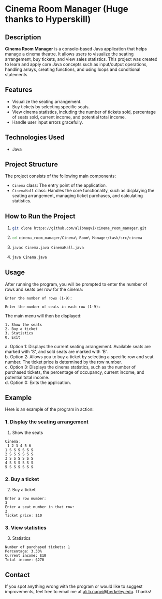 # Cinema Room Manager (Huge thanks to Hyperskill)

## Description

**Cinema Room Manager** is a console-based Java application that helps manage a cinema theatre. It allows users to visualize the seating arrangement, buy tickets, and view sales statistics. This project was created to learn and apply core Java concepts such as input/output operations, handling arrays, creating functions, and using loops and conditional statements.

## Features

- Visualize the seating arrangement.
- Buy tickets by selecting specific seats.
- View cinema statistics, including the number of tickets sold, percentage of seats sold, current income, and potential total income.
- Handle user input errors gracefully.

## Technologies Used

- Java

## Project Structure

The project consists of the following main components:

- `Cinema` class: The entry point of the application.
- `CinemaHall` class: Handles the core functionality, such as displaying the seating arrangement, managing ticket purchases, and calculating statistics.

## How to Run the Project

1. ```bash
   git clone https://github.com/alibnaqvi/cinema_room_manager.git
   ```

2. ```bash
   cd cinema_room_manager/Cinema\ Room\ Manager/task/src/cinema
   ```

3. ```bash
   javac Cinema.java CinemaHall.java
   ```

4. ```bash
   java Cinema.java
   ```

## Usage

After running the program, you will be prompted to enter the number of rows and seats per row for the cinema:

```
Enter the number of rows (1-9):

Enter the number of seats in each row (1-9):

```

The main menu will then be displayed:

```
1. Show the seats
2. Buy a ticket
3. Statistics
0. Exit
```

a. Option 1: Displays the current seating arrangement. Available seats are marked with 'S', and sold seats are marked with 'B'.<br>
b. Option 2: Allows you to buy a ticket by selecting a specific row and seat number. The ticket price is determined by the row number.<br>
c. Option 3: Displays the cinema statistics, such as the number of purchased tickets, the percentage of occupancy, current income, and potential total income.<br>
d. Option 0: Exits the application.<br>

## Example

Here is an example of the program in action:

### 1. Display the seating arrangement

1. Show the seats

```
Cinema:
 1 2 3 4 5 6 
1 S S S S S S 
2 S S S S S S 
3 S S S S S S 
4 S S S S S S 
5 S S S S S S 
```

### 2. Buy a ticket

2. Buy a ticket

```
Enter a row number:
3
Enter a seat number in that row:
2
Ticket price: $10
```

### 3. View statistics

3. Statistics

```
Number of purchased tickets: 1
Percentage: 3.33%
Current income: $10
Total income: $270
```

## Contact

If you spot anything wrong with the program or would like to suggest improvements, feel free to email me at ali.b.naqvi@berkeley.edu. Thanks!
 
